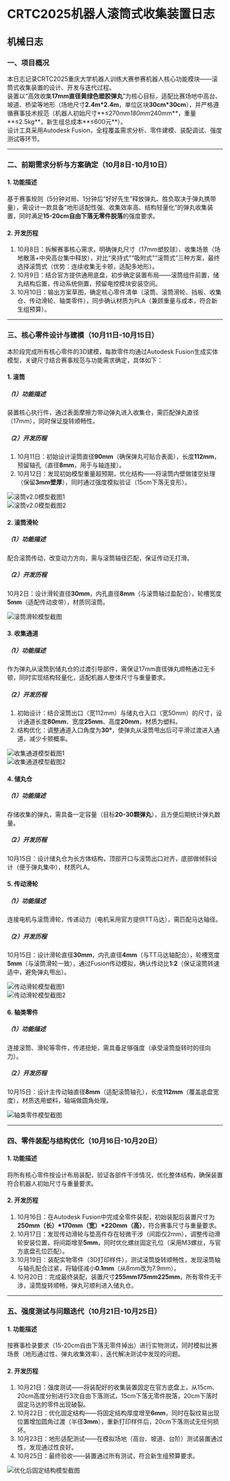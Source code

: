 # CRTC2025机器人滚筒式收集装置日志

## 机械日志

### 一、项目概况
本日志记录CRTC2025重庆大学机器人训练大赛参赛机器人核心功能模块——滚筒式收集装置的设计、开发与迭代过程。  
装置以“高效收集**17mm直径黄绿色塑胶弹丸**”为核心目标，适配比赛场地中高台、坡道、桥梁等地形（场地尺寸**2.4m*2.4m**，单位区块**30cm*30cm**），并严格遵循赛事技术规范（机器人初始尺寸**≤270mm*180mm*240mm**，重量**≤2.5kg**，新生组总成本**≤600元**）。  
设计工具采用Autodesk Fusion，全程覆盖需求分析、零件建模、装配调试、强度测试等环节。

---

### 二、前期需求分析与方案确定（10月8日-10月10日）

#### 1. 功能描述
基于赛事规则（5分钟对局、1分钟后“好好先生”释放弹丸、胜负取决于弹丸携带量），需设计一款具备“地形适配性强、收集效率高、结构轻量化”的弹丸收集装置，同时满足**15-20cm自由下落无零件脱落**的强度要求。

#### 2. 开发历程
1. 10月8日：拆解赛事核心需求，明确弹丸尺寸（17mm塑胶球）、收集场景（场地散落+中央高台集中释放），对比“夹持式”“吸附式”“滚筒式”三种方案，最终选择滚筒式（优势：连续收集无卡顿，适配多地形）。
2. 10月9日：结合官方提供通用底盘，初步确定装置布局——滚筒组件前置，储丸结构后置，传动系统侧置，预留电控模块安装空间。
3. 10月10日：输出方案草图，确定核心零件清单（滚筒、滚筒滑轮、挡板、收集仓、传动滑轮、轴类零件），同步确认材质为PLA（兼顾重量与成本，符合新生组预算）。

---

### 三、核心零件设计与建模（10月11日-10月15日）
本阶段完成所有核心零件的3D建模，每款零件均通过Autodesk Fusion生成实体模型，关键尺寸结合赛事规范与功能需求确定，具体如下：

#### 1. 滚筒
##### （1）功能描述
装置核心执行件，通过表面摩擦力带动弹丸进入收集仓，需匹配弹丸直径（17mm），同时保证旋转顺畅性。

##### （2）开发历程
1. 10月11日：初始设计滚筒直径**90mm**（确保弹丸可贴合表面），长度**112mm**，预留轴孔（直径**8mm**，用于与轴连接）。
2. 10月12日：发现初始模型重量超预期，优化结构——将滚筒内壁做镂空处理（保留**3mm壁厚**），同时通过强度模拟验证（15cm下落无变形）。

![滚筒v2.0模型截图1]("D:\个人文件\桌面\图片1.png")  
![滚筒v2.0模型截图2]("D:\个人文件\桌面\图片2.png")

#### 2. 滚筒滑轮
##### （1）功能描述
配合滚筒传动，改变动力方向，需与滚筒轴径匹配，保证传动无打滑。

##### （2）开发历程
10月2日：设计滑轮直径**30mm**，内孔直径**8mm**（与滚筒轴过盈配合），轮槽宽度**5mm**（适配传动皮带），材质同滚筒。

![滚筒滑轮模型截图]("D:\个人文件\桌面\图片3.png")

#### 3. 收集通道
##### （1）功能描述
作为弹丸从滚筒到储丸仓的过渡引导部件，需保证17mm直径弹丸顺畅通过无卡顿，同时实现结构轻量化，适配机器人整体尺寸与重量要求。

##### （2）开发历程
1. 初始设计：结合滚筒出口（宽112mm）与储丸仓入口（宽50mm）的尺寸，设计通道长度**80mm**、宽度**25mm**、高度**20mm**，材质为塑料。
2. 结构优化：调整通道入口角度为**30°**，使弹丸从滚筒甩出后可平滑过渡进入通道，减少卡顿概率。

![收集通道模型截图1]("D:\个人文件\桌面\图片4.png")  
![收集通道模型截图2]("D:\个人文件\桌面\图片5.png")

#### 4. 储丸仓
##### （1）功能描述
存储收集的弹丸，需具备一定容量（目标**20-30颗弹丸**），且方便后期统计弹丸数量。

##### （2）开发历程
10月15日：设计储丸仓为长方体结构，顶部开口与滚筒出口对齐，底部做倾斜设计（便于弹丸集中），材质PLA。

#### 5. 传动滑轮
##### （1）功能描述
连接电机与滚筒滑轮，传递动力（电机采用官方提供TT马达），需匹配马达轴径。

##### （2）开发历程
10月15日：设计滑轮直径**30mm**，内孔直径**4mm**（与TT马达轴配合），轮槽宽度**5mm**（与滚筒滑轮一致），通过Fusion传动模拟，确认传动比**1:2**（保证滚筒转速适中，避免弹丸甩出）。

![传动滑轮模型截图1]("D:\个人文件\桌面\图片6.png")  
![传动滑轮模型截图2]("D:\个人文件\桌面\图片7.png")

#### 6. 轴类零件
##### （1）功能描述
连接滚筒、滑轮等零件，传递扭矩，需具备足够强度（承受滚筒旋转时的径向力）。

##### （2）开发历程
10月15日：设计主传动轴直径**8mm**（适配滚筒轴孔），长度**112mm**（覆盖底盘宽度），材质选用塑料，轴端做圆角处理。

![轴类零件模型截图]("D:\个人文件\桌面\图片8.png")

---

### 四、零件装配与结构优化（10月16日-10月20日）

#### 1. 功能描述
将所有核心零件按设计布局装配，验证各部件干涉情况，优化整体结构，确保装置符合机器人初始尺寸与重量要求。

#### 2. 开发历程
1. 10月16日：在Autodesk Fusion中完成全零件装配，初始装配后装置尺寸为**250mm（长）*170mm（宽）*220mm（高）**，符合赛事尺寸与重量要求。
2. 10月17日：发现传动滑轮与垫高件存在轻微干涉（间距仅2mm），调整传动滑轮安装位置，将间距增至**5mm**，同时优化螺丝固定孔位（采用M3螺丝，与官方底盘孔位匹配）。
3. 10月19日：装配实物零件（3D打印样件），测试滚筒旋转顺畅性，发现滚筒轴与轴孔配合过紧，将轴径减小**0.1mm**（从8mm改为7.9mm）。
4. 10月20日：完成最终装配，装置尺寸**255mm*175mm*225mm**，所有零件无干涉，滚筒旋转顺畅，弹丸可顺利进入储丸仓。

---

### 五、强度测试与问题迭代（10月21日-10月25日）

#### 1. 功能描述
按赛事检录要求（15-20cm自由下落无零件掉出）进行实物测试，同时模拟比赛场景（地形通过性、弹丸收集效率），迭代解决测试中发现的问题。

#### 2. 开发历程
1. 10月21日：强度测试——将装配好的收集装置固定在官方底盘上，从15cm、20cm高度分别进行3次自由下落测试，15cm下落无零件脱落，20cm下落时固定马达的零件出现破裂。
2. 10月22日：优化固定结构——将固定结构厚度增至**6mm**，同时在裂纹易出现位置增加圆角过渡（半径**3mm**），重新打印样件后，20cm下落测试无任何损坏。
3. 10月23日：地形适配测试——在模拟场地（高台、坡道、台阶）测试装置通过性，发现通过性良好。
4. 10月25日：最终验收——装置通过所有测试，符合新生组预算要求。

![优化后固定结构模型截图](相"D:\个人文件\桌面\图片9.png")


